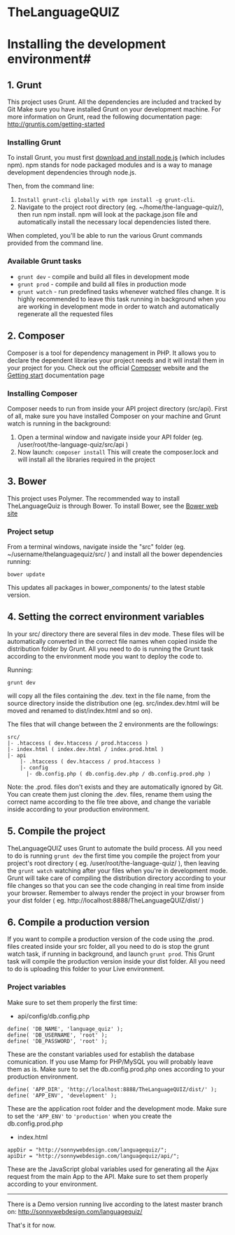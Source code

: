 # TheLanguageQUIZ #

# Installing the development environment#

## 1. Grunt ##
This project uses Grunt.
All the dependencies are included and tracked by Git
Make sure you have installed Grunt on your development machine. For more information on Grunt, read the following documentation page: http://gruntjs.com/getting-started

### Installing Grunt ###
To install Grunt, you must first [download and install node.js](https://nodejs.org/download/) (which includes npm). npm stands for node packaged modules and is a way to manage development dependencies through node.js.

Then, from the command line:

1. ``Install grunt-cli globally with npm install -g grunt-cli``.
2. Navigate to the project root directory (eg. ~/home/the-language-quiz/), then run npm install. npm will look at the package.json file and automatically install the necessary local dependencies listed there.

When completed, you'll be able to run the various Grunt commands provided from the command line.

### Available Grunt tasks ###

* ``grunt dev``  - compile and build all files in development mode
* ``grunt prod`` - compile and build all files in production mode
* ``grunt watch``  - run predefined tasks whenever watched files change. It is highly recommended to leave this task running in background when you are working in development mode in order to watch and automatically regenerate all the requested files

## 2. Composer ##
Composer is a tool for dependency management in PHP. It allows you to declare the dependent libraries your project needs and it will install them in your project for you.
Check out the official [Composer](https://getcomposer.org/) website and the [Getting start](https://getcomposer.org/doc/00-intro.md) documentation page

### Installing Composer ###
Composer needs to run from inside your API project directory (src/api).
First of all, make sure you have installed Composer on your machine and Grunt watch is running in the background:
1. Open a terminal window and navigate inside your API folder (eg. /user/root/the-language-quiz/src/api )
2. Now launch: ``composer install``
This will create the composer.lock and will install all the libraries required in the project

## 3. Bower ##
This project uses Polymer. The recommended way to install TheLanguageQuiz is through Bower. To install Bower, see the [Bower web site](http://bower.io/)

### Project setup ###
From a terminal windows, navigate inside the "src" folder (eg. ~/username/thelanguagequiz/src/ ) and install all the bower dependencies running:

```
bower update
```
This updates all packages in bower_components/ to the latest stable version.

## 4. Setting the correct environment variables ##
In your src/ directory there are several files in dev mode. These files will be automatically converted in the correct file names when copied inside the distribution folder by Grunt.
All you need to do is running the Grunt task according to the environment mode you want to deploy the code to.

Running:

```
grunt dev
```

will copy all the files containing the .dev. text in the file name, from the source directory inside the distribution one
(eg. src/index.dev.html will be moved and renamed to dist/index.html and so on).

The files that will change between the 2 environments are the followings:
```
src/
|- .htaccess ( dev.htaccess / prod.htaccess )
|- index.html ( index.dev.html / index.prod.html )
|- api
    |- .htaccess ( dev.htaccess / prod.htaccess )
    |- config
      |- db.config.php ( db.config.dev.php / db.config.prod.php )  
```

Note: the .prod. files don't exists and they are automatically ignored by Git. You can create them just cloning the .dev. files, rename them using the correct name according to the file tree above, and change the variable inside according to your production environment.

## 5. Compile the project
TheLanguageQUIZ uses Grunt to automate the build process.
All you need to do is running ``grunt dev`` the first time you compile the project from your project's root directory ( eg. /user/root/the-language-quiz/ ), then leaving the ``grunt watch`` watching after your files when you're in development mode. Grunt will take care of compiling the distribution directory according to your file changes so that you can see the code changing in real time from inside your browser.
Remember to always render the project in your browser from your dist folder ( eg. http://localhost:8888/TheLanguageQUIZ/dist/ )

## 6. Compile a production version ##
If you want to compile a production version of the code using the .prod. files created inside your src folder, all you need to do is stop the grunt watch task, if running in background, and launch ``grunt prod``. This Grunt task will compile the production version inside your dist folder. All you need to do is uploading this folder to your Live environment.

### Project variables ###
Make sure to set them properly the first time:

* api/config/db.config.php

```
define( 'DB_NAME', 'language_quiz' );
define( 'DB_USERNAME', 'root' );
define( 'DB_PASSWORD', 'root' );
```
These are the constant variables used for establish the database comunication.
If you use Mamp for PHP/MySQL you will probably leave them as is.
Make sure to set the db.config.prod.php ones according to your production environment.

```
define( 'APP_DIR', 'http://localhost:8888/TheLanguageQUIZ/dist/' );
define( 'APP_ENV', 'development' );
```
These are the application root folder and the development mode.
Make sure to set the ``'APP_ENV'`` to ``'production'`` when you create the db.config.prod.php


* index.html

```
appDir = "http://sonnywebdesign.com/languagequiz/";
apiDir = "http://sonnywebdesign.com/languagequiz/api/";
```
These are the JavaScript global variables used for generating all the Ajax request from the main App to the API. Make sure to set them properly according to your environment.

----
There is a Demo version running live according to the latest master branch on: http://sonnywebdesign.com/languagequiz/


That's it for now.

